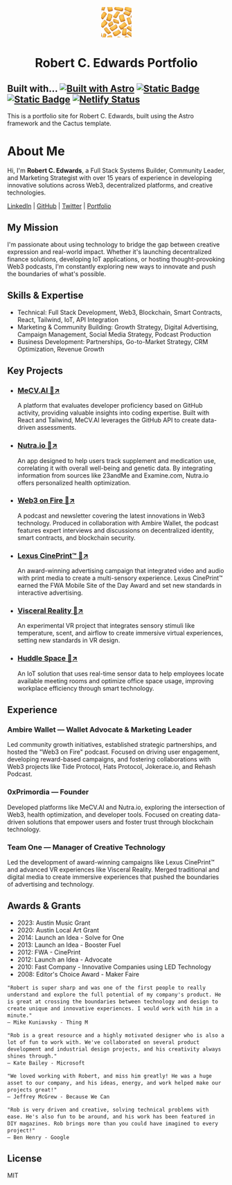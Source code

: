 <div align="center">
  <img alt="Astro Cactus logo" src="public/apple-icon.png" width="70" />
</div>
<h1 align="center">
  Robert C. Edwards Portfolio
</h1>

 Built with…
[![Built with Astro](https://astro.badg.es/v2/built-with-astro/tiny.svg)](https://astro.build)
[![Static Badge](https://img.shields.io/badge/Astro%20Theme-Cactus-brightgreen?style=flat)](https://github.com/chrismwilliams/astro-theme-cactus)
[![Static Badge](https://img.shields.io/badge/Inspired%20by-Hexo_Theme-brightgreen?style=flat)]((https://github.com/probberechts/hexo-theme-cactus) )
[![Netlify Status](https://api.netlify.com/api/v1/badges/dae913c3-3000-477a-8265-a3c5c845a33a/deploy-status)](https://app.netlify.com/sites/robertcedwards/deploys)
--
This is a portfolio site for Robert C. Edwards, built using the Astro framework and the Cactus template.

<div class="max-w-4xl mx-auto py-12 px-6">
            <h1 class="text-4xl font-bold text-primary-600 dark:text-primary-400">About Me</h1>
            <p class="mt-4 text-lg">
                Hi, I'm <strong>Robert C. Edwards</strong>, a Full Stack Systems Builder, Community Leader, and Marketing Strategist with over 15 years of experience in developing innovative solutions across Web3, decentralized platforms, and creative technologies.
            </p>
            <div class="mt-4">
                <a class="text-primary-600 dark:text-primary-400 underline" href="https://www.linkedin.com/in/robertcedwards">LinkedIn</a> |
                <a class="text-primary-600 dark:text-primary-400 underline" href="https://github.com/robertcedwards">GitHub</a> |
                <a class="text-primary-600 dark:text-primary-400 underline" href="https://twitter.com/robertcedwards">Twitter</a> |
                <a class="text-primary-600 dark:text-primary-400 underline" href="https://robertcedwards.netlify.app/">Portfolio</a>
            </div>  
<h2 class="text-2xl font-semibold text-primary-700 dark:text-primary-300">My Mission</h2>
<p class="mt-4">
      I'm passionate about using technology to bridge the gap between creative expression and real-world impact. Whether it's launching decentralized finance solutions, developing IoT applications, or hosting thought-provoking Web3 podcasts, I'm constantly exploring new ways to innovate and push the boundaries of what's possible.
</p>

<section class="mb-12">
    <h2 class="text-2xl font-semibold text-primary-700 dark:text-primary-300">Skills & Expertise</h2>
    <ul class="mt-4 space-y-2 list-disc list-inside">
        <li>Technical: Full Stack Development, Web3, Blockchain, Smart Contracts, React, Tailwind, IoT, API Integration</li>
        <li>Marketing & Community Building: Growth Strategy, Digital Advertising, Campaign Management, Social Media Strategy, Podcast Production</li>
        <li>Business Development: Partnerships, Go-to-Market Strategy, CRM Optimization, Revenue Growth</li>
    </ul>
</section>

<section class="mb-12">
    <h2 class="text-2xl font-semibold text-primary-700 dark:text-primary-300">Key Projects</h2>
    <ul class="mt-4 space-y-4">
        <li>
            <h3 class="text-xl font-bold"><a class="text-primary-600 dark:text-primary-400 underline" href="https://robertcedwards.com/projects/mecv/">MeCV.AI 🔗↗</a></h3>
            <p class="mt-2">A platform that evaluates developer proficiency based on GitHub activity, providing valuable insights into coding expertise. Built with React and Tailwind, MeCV.AI leverages the GitHub API to create data-driven assessments.</p>
        </li>
        <li>
            <h3 class="text-xl font-bold"><a class="text-primary-600 dark:text-primary-400 underline" href="https://robertcedwards.com/projects/nutraio" >Nutra.io 🔗↗</a></h3>
            <p class="mt-2">An app designed to help users track supplement and medication use, correlating it with overall well-being and genetic data. By integrating information from sources like 23andMe and Examine.com, Nutra.io offers personalized health optimization.</p>
        </li>
        <li>
            <h3 class="text-xl font-bold"><a class="text-primary-600 dark:text-primary-400 underline" href="https://robertcedwards.com/projects/web3-on-fire" >Web3 on Fire 🔗↗</a></h3>
            <p class="mt-2">A podcast and newsletter covering the latest innovations in Web3 technology. Produced in collaboration with Ambire Wallet, the podcast features expert interviews and discussions on decentralized identity, smart contracts, and blockchain security.</p>
        </li>
        <li>
  <h3 class="text-xl font-bold"><a class="text-primary-600 dark:text-primary-400 underline" href="https://robertcedwards.com/projects/cineprint" >Lexus CinePrint™ 🔗↗</a></h3>
            <p class="mt-2">An award-winning advertising campaign that integrated video and audio with print media to create a multi-sensory experience. Lexus CinePrint™ earned the FWA Mobile Site of the Day Award and set new standards in interactive advertising.</p>
        </li>
        <li>
            <h3 class="text-xl font-bold"><a class="text-primary-600 dark:text-primary-400 underline" href="https://robertcedwards.com/projects/visceral-reality" >Visceral Reality 🔗↗</a></h3>
            <p class="mt-2">An experimental VR project that integrates sensory stimuli like temperature, scent, and airflow to create immersive virtual experiences, setting new standards in VR design.</p>
        </li>
        <li>
            <h3 class="text-xl font-bold"><a class="text-primary-600 dark:text-primary-400 underline" href="https://robertcedwards.com/projects/huddle-space" >Huddle Space 🔗↗</a></h3>
            <p class="mt-2">An IoT solution that uses real-time sensor data to help employees locate available meeting rooms and optimize office space usage, improving workplace efficiency through smart technology.</p>
        </li>
    </ul>
</section>

<section class="mb-12">
    <h2 class="text-2xl font-semibold text-primary-700 dark:text-primary-300">Experience</h2>
    <div class="mt-4 space-y-4">
        <div>
            <h3 class="text-xl font-bold">Ambire Wallet — Wallet Advocate & Marketing Leader</h3>
            <p class="mt-2">Led community growth initiatives, established strategic partnerships, and hosted the "Web3 on Fire" podcast. Focused on driving user engagement, developing reward-based campaigns, and fostering collaborations with Web3 projects like Tide Protocol, Hats Protocol, Jokerace.io, and Rehash Podcast.</p>
        </div>
        <div>
            <h3 class="text-xl font-bold">0xPrimordia — Founder</h3>
            <p class="mt-2">Developed platforms like MeCV.AI and Nutra.io, exploring the intersection of Web3, health optimization, and developer tools. Focused on creating data-driven solutions that empower users and foster trust through blockchain technology.</p>
        </div>
        <div>
            <h3 class="text-xl font-bold">Team One — Manager of Creative Technology</h3>
            <p class="mt-2">Led the development of award-winning campaigns like Lexus CinePrint™ and advanced VR experiences like Visceral Reality. Merged traditional and digital media to create immersive experiences that pushed the boundaries of advertising and technology.</p>
        </div>
    </div>
</section>

<section class="mb-12">
    <h2 class="text-2xl font-semibold text-primary-700 dark:text-primary-300">Awards & Grants</h2>
    <ul class="mt-4 space-y-2 list-disc list-inside">
        <li>2023: Austin Music Grant</li>
        <li>2020: Austin Local Art Grant</li>
        <li>2014: Launch an Idea - Solve for One</li>
        <li>2013: Launch an Idea - Booster Fuel</li>
        <li>2012: FWA - CinePrint</li>
        <li>2012: Launch an Idea - Advocate</li>
        <li>2010: Fast Company - Innovative Companies using LED Technology</li>
        <li>2008: Editor's Choice Award - Maker Faire</li>
    </ul>
</section>

```
"Robert is super sharp and was one of the first people to really understand and explore the full potential of my company's product. He is great at crossing the boundaries between technology and design to create unique and innovative experiences. I would work with him in a minute."
— Mike Kuniavsky - Thing M
```

```
"Rob is a great resource and a highly motivated designer who is also a lot of fun to work with. We've collaborated on several product development and industrial design projects, and his creativity always shines through."
— Kate Bailey - Microsoft
```            

```
"We loved working with Robert, and miss him greatly! He was a huge asset to our company, and his ideas, energy, and work helped make our projects great!"
— Jeffrey McGrew - Because We Can
```

```
"Rob is very driven and creative, solving technical problems with ease. He's also fun to be around, and his work has been featured in DIY magazines. Rob brings more than you could have imagined to every project!"
— Ben Henry - Google
```
</div>

## License
MIT
